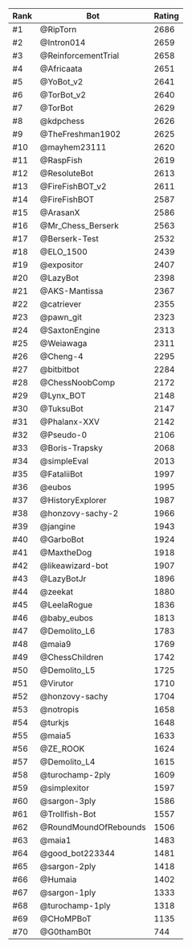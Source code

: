 Rank|Bot|Rating
---|---|---
#1|@RipTorn|2686
#2|@Intron014|2659
#3|@ReinforcementTrial|2658
#4|@Africaata|2651
#5|@YoBot_v2|2641
#6|@TorBot_v2|2640
#7|@TorBot|2629
#8|@kdpchess|2626
#9|@TheFreshman1902|2625
#10|@mayhem23111|2620
#11|@RaspFish|2619
#12|@ResoluteBot|2613
#13|@FireFishBOT_v2|2611
#14|@FireFishBOT|2587
#15|@ArasanX|2586
#16|@Mr_Chess_Berserk|2563
#17|@Berserk-Test|2532
#18|@ELO_1500|2439
#19|@expositor|2407
#20|@LazyBot|2398
#21|@AKS-Mantissa|2367
#22|@catriever|2355
#23|@pawn_git|2323
#24|@SaxtonEngine|2313
#25|@Weiawaga|2311
#26|@Cheng-4|2295
#27|@bitbitbot|2284
#28|@ChessNoobComp|2172
#29|@Lynx_BOT|2148
#30|@TuksuBot|2147
#31|@Phalanx-XXV|2142
#32|@Pseudo-0|2106
#33|@Boris-Trapsky|2068
#34|@simpleEval|2013
#35|@FataliiBot|1997
#36|@eubos|1995
#37|@HistoryExplorer|1987
#38|@honzovy-sachy-2|1966
#39|@jangine|1943
#40|@GarboBot|1924
#41|@MaxtheDog|1918
#42|@likeawizard-bot|1907
#43|@LazyBotJr|1896
#44|@zeekat|1880
#45|@LeelaRogue|1836
#46|@baby_eubos|1813
#47|@Demolito_L6|1783
#48|@maia9|1769
#49|@ChessChildren|1742
#50|@Demolito_L5|1725
#51|@Virutor|1710
#52|@honzovy-sachy|1704
#53|@notropis|1658
#54|@turkjs|1648
#55|@maia5|1633
#56|@ZE_ROOK|1624
#57|@Demolito_L4|1615
#58|@turochamp-2ply|1609
#59|@simplexitor|1597
#60|@sargon-3ply|1586
#61|@Trollfish-Bot|1557
#62|@RoundMoundOfRebounds|1506
#63|@maia1|1483
#64|@good_bot223344|1481
#65|@sargon-2ply|1418
#66|@Humaia|1402
#67|@sargon-1ply|1333
#68|@turochamp-1ply|1318
#69|@CHoMPBoT|1135
#70|@G0thamB0t|744
